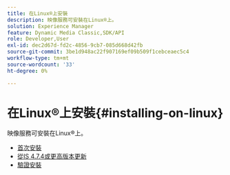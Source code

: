 ```yaml
---
title: 在Linux®上安裝
description: 映像服務可安裝在Linux®上。
solution: Experience Manager
feature: Dynamic Media Classic,SDK/API
role: Developer,User
exl-id: dec2d67d-fd2c-4856-9cb7-085d668d42fb
source-git-commit: 3be1d948ac22f907169ef09b509f1cebceaec5c4
workflow-type: tm+mt
source-wordcount: '33'
ht-degree: 0%

---
```


# 在Linux®上安裝{#installing-on-linux}

映像服務可安裝在Linux®上。

* [首次安裝](t-first-install-lin.md)
* [從IS 4.7.4或更高版本更新](t-update-lin.md)
* [驗證安裝](t-verify-install-lin.md)
